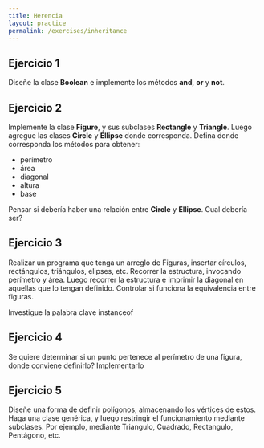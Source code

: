 ```yaml
---
title: Herencia
layout: practice
permalink: /exercises/inheritance
---
```


## Ejercicio 1
Diseñe la clase **Boolean** e implemente los métodos **and**, **or** y **not**.

## Ejercicio 2
Implemente la clase **Figure**, y sus subclases **Rectangle** y **Triangle**. Luego agregue las
clases **Circle** y **Ellipse** donde corresponda. Defina donde corresponda los métodos para obtener: 
- perímetro
- área
- diagonal
- altura
- base 

Pensar si debería haber una relación entre **Circle** y **Ellipse**. Cual debería ser?

## Ejercicio 3
Realizar un programa que tenga un arreglo de Figuras, insertar círculos, rectángulos,
triángulos, elipses, etc. Recorrer la estructura, invocando perímetro y área. Luego recorrer la
estructura e imprimir la diagonal en aquellas que lo tengan definido. Controlar si funciona la
equivalencia entre figuras. 

Investigue la palabra clave instanceof

## Ejercicio 4
Se quiere determinar si un punto pertenece al perímetro de una figura, donde conviene definirlo? Implementarlo

## Ejercicio 5
Diseñe una forma de definir polígonos, almacenando los vértices de estos. Haga una
clase genérica, y luego restringir el funcionamiento mediante subclases. 
Por ejemplo, mediante Triangulo, Cuadrado, Rectangulo, Pentágono, etc.

